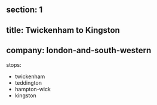 ﻿section: 1
----
title: Twickenham to Kingston
----
company: london-and-south-western
----
stops:
- twickenham
- teddington
- hampton-wick
- kingston
